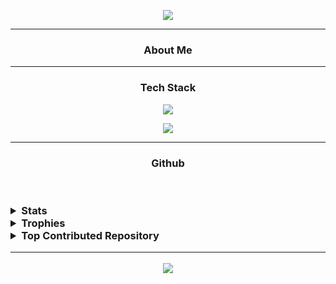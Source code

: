 <p align = "center">
    <img src="https://capsule-render.vercel.app/api?type=venom&height=300&color=gradient&text=Hey,%20I'm%20Anadi&desc=Machine%20Learning%20Enthusiast&fontAlign=50&fontAlignY=43&section=header"/>
</p>

----------
<h3 align="center"> About Me</h3>


----------
<h3 align="center"> Tech Stack</h3>
<p align="center">
    <img src="https://skillicons.dev/icons?i=py,c,cpp,java,html"/>
</p>

<p align="center">
    <img src="https://skillicons.dev/icons?i=mysql,aws,linux,github,git,powershell,visualstudio"/>
</p>

----------
<h3 align="center"> Github</h3>
<br>
<h3>
  <details>
    <summary>Stats</summary>
    <br>
<div align="center">
  <img src="https://github-readme-stats.vercel.app/api?username=anadichauhan&show_icons=true&count_private=true&hide=issues,stars&theme=dark&<summary>Stats</summary>"/>
  <img src="https://github-readme-stats.vercel.app/api/top-langs/?username=anadichauhan&show_icons=true&layout=compact&hide_border=true&theme=dark&bg_color=00000000"/><br>
</div>
<br>
<h3>
</p>
</details>

<details>
    <summary>Trophies</summary>
    <br>  
    
![GitHub Trophies](https://github-profile-trophy.vercel.app/?username=anadichauhan&hide_border=true&theme=dark&bg_color=00000000)
</details>

<details>
    <summary>Top Contributed Repository</summary>
    <br> 

![](https://github-contributor-stats.vercel.app/api?username=anadichauhan&limit=5&theme=dark&combine_all_yearly_contributions=true)
</details>

----------

































<div align="center">
<img src="https://capsule-render.vercel.app/api?type=waving&color=gradient&height=100&section=footer&animation=twinkling"/>
